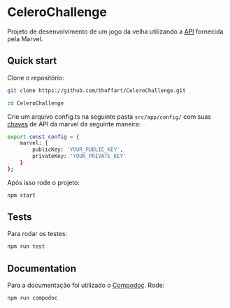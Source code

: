 # CeleroChallenge

Projeto de desenvolvimento de um jogo da velha utilizando a [API](https://developer.marvel.com) fornecida pela Marvel.

## Quick start

Clone o repositório:

```bash
git clone https://github.com/thoffart/CeleroChallenge.git

cd CeleroChallenge
```

Crie um arquivo config.ts na seguinte pasta `src/app/config/` com suas [chaves](https://developer.marvel.com/account) de API da marvel da seguinte maneira:

```bash
export const config = {
    marvel: {
        publicKey: 'YOUR_PUBLIC_KEY',
        privateKey: 'YOUR_PRIVATE_KEY'
    }
};

```

Após isso rode o projeto:

```bash
npm start
```


## Tests

Para rodar os testes:

```bash
npm run test
```

## Documentation

Para a documentação foi utilizado o [Compodoc](https://compodoc.app/). Rode:
```bash
npm run compodoc
```